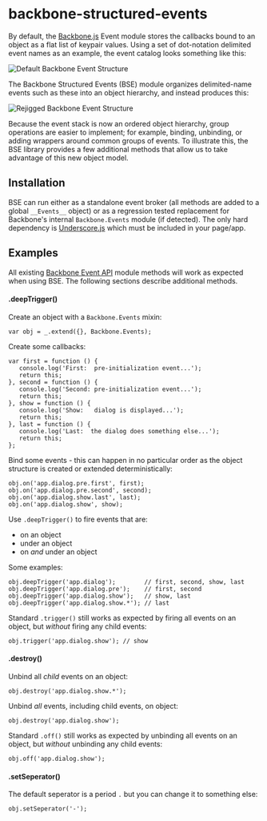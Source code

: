 # backbone-structured-events #

By default, the [Backbone.js](http://backbonejs.org/) Event module stores the callbacks bound to an object as a flat list of keypair values. Using a set of dot-notation delimited event names as an example, the event catalog looks something like this:

![Default Backbone Event Structure](https://raw.github.com/holt/backbone-structured-events/master/img/events-before.png)

The Backbone Structured Events (BSE) module organizes delimited-name events such as these into an object hierarchy, and instead produces this:

![Rejigged Backbone Event Structure](https://raw.github.com/holt/backbone-structured-events/master/img/events-after.png)

Because the event stack is now an ordered object hierarchy, group operations are easier to implement; for example, binding, unbinding, or adding wrappers around common groups of events. To illustrate this, the BSE library provides a few additional methods that allow us to take advantage of this new object model.

## Installation ##

BSE can run either as a standalone event broker (all methods are added to a global `__Events__` object) or as a regression tested replacement for Backbone's internal `Backbone.Events` module (if detected). The only hard dependency is [Underscore.js](http://underscorejs.org/) which must be included in your page/app.

## Examples ##

All existing [Backbone Event API](http://backbonejs.org/#Events) module methods will work as expected when using BSE. The following sections describe additional methods.

#### .deepTrigger() ####

Create an object with a `Backbone.Events` mixin:

    var obj = _.extend({}, Backbone.Events);
    
Create some callbacks:

    var first = function () {
       console.log('First:  pre-initialization event...');
       return this;
    }, second = function () {
       console.log('Second: pre-initialization event...');
       return this;
    }, show = function () {
       console.log('Show:   dialog is displayed...');
       return this;
    }, last = function () {
       console.log('Last:  the dialog does something else...');
       return this;
    };
    
Bind some events - this can happen in no particular order as the object structure is created or extended deterministically:

    obj.on('app.dialog.pre.first', first);
    obj.on('app.dialog.pre.second', second);
    obj.on('app.dialog.show.last', last);
    obj.on('app.dialog.show', show);
    
Use `.deepTrigger()` to fire events that are:

* on an object
* under an object
* on _and_ under an object

Some examples:

    obj.deepTrigger('app.dialog');        // first, second, show, last
    obj.deepTrigger('app.dialog.pre');    // first, second
    obj.deepTrigger('app.dialog.show');   // show, last
    obj.deepTrigger('app.dialog.show.*'); // last

Standard `.trigger()` still works as expected by firing all events on an object, but *without* firing any child events:

    obj.trigger('app.dialog.show'); // show

#### .destroy() ####

Unbind all *child* events on an object:

    obj.destroy('app.dialog.show.*'); 
    
Unbind *all* events, including child events, on object:
    
    obj.destroy('app.dialog.show'); 
    
Standard `.off()` still works as expected by unbinding all events on an object, but *without* unbinding any child events:
    
    obj.off('app.dialog.show'); 


#### .setSeperator() ####
    
The default seperator is a period `.` but you can change it to something else: 

    obj.setSeperator('-');